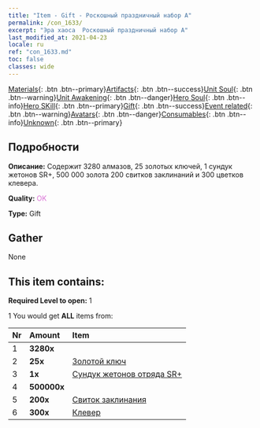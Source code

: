 ```yaml
---
title: "Item - Gift - Роскошный праздничный набор A"
permalink: /con_1633/
excerpt: "Эра хаоса  Роскошный праздничный набор A"
last_modified_at: 2021-04-23
locale: ru
ref: "con_1633.md"
toc: false
classes: wide
---
```

 [Materials](/ItemsRU/){: .btn .btn--primary}[Artifacts](/ItemsRU/Artifacts/){: .btn .btn--success}[Unit Soul](/ItemsRU/UnitSoul/){: .btn .btn--warning}[Unit Awakening](/ItemsRU/UnitAwakening/){: .btn .btn--danger}[Hero Soul](/ItemsRU/HeroSoul/){: .btn .btn--info}[Hero SKill](/ItemsRU/HeroSkill/){: .btn .btn--primary}[Gift](/ItemsRU/Gift/){: .btn .btn--success}[Event related](/ItemsRU/Events/){: .btn .btn--warning}[Avatars](/ItemsRU/Avatars/){: .btn .btn--danger}[Consumables](/ItemsRU/Consumables/){: .btn .btn--info}[Unknown](/ItemsRU/Unknown/){: .btn .btn--primary}

## Подробности
 **Описание:** Содержит 3280 алмазов, 25 золотых ключей, 1 сундук жетонов SR+, 500 000 золота 200 свитков заклинаний и 300 цветков клевера.

 **Quality:** <span style="color: #DA70D6">OK</span>

 **Type:** Gift

## Gather

  None

## This item contains:

 **Required Level to open:** 1

 1 You would get **ALL** items  from:

  | Nr | Amount |     Item    |
  |:---|:-------|:------------|
  | 1 |  **3280x** | <i class="fas fa-gem"/> |  | 
  | 2 |  **25x** | [Золотой ключ](/ItemsRU/con_783/) |  | 
  | 3 |  **1x** | [Сундук жетонов отряда SR+](/ItemsRU/con_1598/) |  | 
  | 4 |  **500000x** | <i class="fas fa-coins"/> |  | 
  | 5 |  **200x** | [Свиток заклинания](/ItemsRU/con_694/) |  | 
  | 6 |  **300x** | [Клевер](/ItemsRU/con_537/) |  | 
